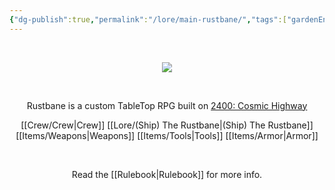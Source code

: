 ```yaml
---
{"dg-publish":true,"permalink":"/lore/main-rustbane/","tags":["gardenEntry"]}
---
```


<div align=center>

<br>

![](https://i.imgur.com/nTdtjuk.png)

<br>

Rustbane is a custom TableTop RPG built on 
[2400: Cosmic Highway](https://www.scribd.com/document/526840838/2400-Cosmic-Highway-v1-4-singles)

[[Crew/Crew\|Crew]] 
[[Lore/(Ship) The Rustbane\|(Ship) The Rustbane]]
[[Items/Weapons\|Weapons]]
[[Items/Tools\|Tools]]
[[Items/Armor\|Armor]]

<br>

Read the [[Rulebook\|Rulebook]] for more info.

<br>

</div>
